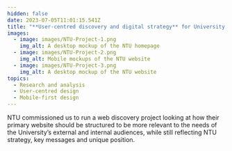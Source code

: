 ```yaml
---
hidden: false
date: 2023-07-05T11:01:15.541Z
title: "**User-centred discovery and digital strategy** for University of the Year"
images:
  - image: images/NTU-Project-1.png
    img_alt: A desktop mockup of the NTU homepage
  - image: images/NTU-Project-2.png
    img_alt: Mobile mockups of the NTU website
  - image: images/NTU-Project-3.png
    img_alt: A desktop mockup of the NTU website
topics:
  - Research and analysis
  - User-centred design
  - Mobile-first design
---
```


NTU commissioned us to run a web discovery project looking at how their primary website should be structured to be more relevant to the needs of the University’s external and internal audiences, while still reflecting NTU strategy, key messages and unique position.
